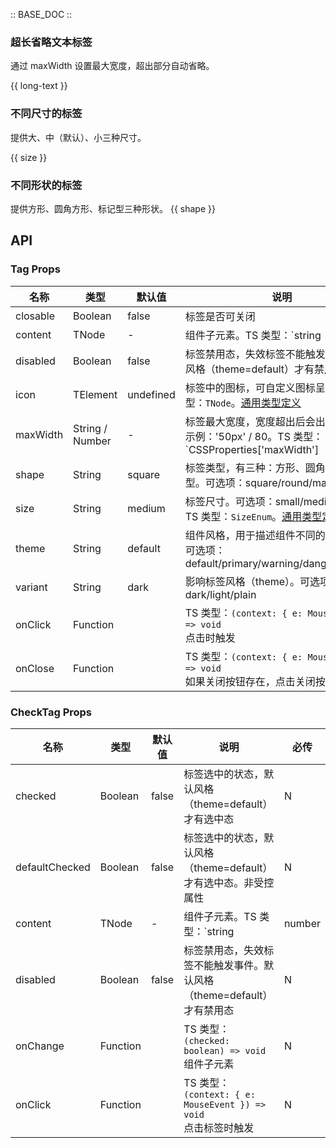 :: BASE_DOC ::

### 超长省略文本标签
通过 maxWidth 设置最大宽度，超出部分自动省略。

{{ long-text }}

### 不同尺寸的标签
提供大、中（默认）、小三种尺寸。

{{ size }}

### 不同形状的标签
提供方形、圆角方形、标记型三种形状。
{{ shape }}

## API
### Tag Props

名称 | 类型 | 默认值 | 说明 | 必传
-- | -- | -- | -- | --
closable | Boolean | false | 标签是否可关闭 | N
content | TNode | - | 组件子元素。TS 类型：`string | number | TNode`。[通用类型定义](https://github.com/Tencent/tdesign-react/blob/develop/src/common.ts) | N
disabled | Boolean | false | 标签禁用态，失效标签不能触发事件。默认风格（theme=default）才有禁用态 | N
icon | TElement | undefined | 标签中的图标，可自定义图标呈现。TS 类型：`TNode`。[通用类型定义](https://github.com/Tencent/tdesign-react/blob/develop/src/common.ts) | N
maxWidth | String / Number | - | 标签最大宽度，宽度超出后会出现省略号。示例：'50px' / 80。TS 类型：`CSSProperties['maxWidth'] | number` | N
shape | String | square | 标签类型，有三种：方形、圆角方形、标记型。可选项：square/round/mark | N
size | String | medium | 标签尺寸。可选项：small/medium/large。TS 类型：`SizeEnum`。[通用类型定义](https://github.com/Tencent/tdesign-react/blob/develop/src/common.ts) | N
theme | String | default | 组件风格，用于描述组件不同的应用场景。可选项：default/primary/warning/danger/success | N
variant | String | dark | 影响标签风格（theme）。可选项：dark/light/plain | N
onClick | Function |  | TS 类型：`(context: { e: MouseEvent }) => void`<br/>点击时触发 | N
onClose | Function |  | TS 类型：`(context: { e: MouseEvent }) => void`<br/>如果关闭按钮存在，点击关闭按钮时触发 | N

### CheckTag Props

名称 | 类型 | 默认值 | 说明 | 必传
-- | -- | -- | -- | --
checked | Boolean | false | 标签选中的状态，默认风格（theme=default）才有选中态 | N
defaultChecked | Boolean | false | 标签选中的状态，默认风格（theme=default）才有选中态。非受控属性 | N
content | TNode | - | 组件子元素。TS 类型：`string | number | TNode`。[通用类型定义](https://github.com/Tencent/tdesign-react/blob/develop/src/common.ts) | N
disabled | Boolean | false | 标签禁用态，失效标签不能触发事件。默认风格（theme=default）才有禁用态 | N
onChange | Function |  | TS 类型：`(checked: boolean) => void`<br/>组件子元素 | N
onClick | Function |  | TS 类型：`(context: { e: MouseEvent }) => void`<br/>点击标签时触发 | N
